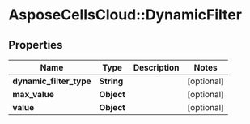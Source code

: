 # AsposeCellsCloud::DynamicFilter

## Properties
Name | Type | Description | Notes
------------ | ------------- | ------------- | -------------
**dynamic_filter_type** | **String** |  | [optional] 
**max_value** | **Object** |  | [optional] 
**value** | **Object** |  | [optional] 


